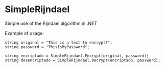 # SimpleRijndael
 Simple use of the Rijndael algorithm in .NET

Example of usage:

```
string original = "This is a text to encrypt!";
string password = "ThisIsMyPassword";

string encriptado = SimpleRijndael.Encrypt(original, password);
string desencriptado = SimpleRijndael.Decrypt(encriptado, password);
```
